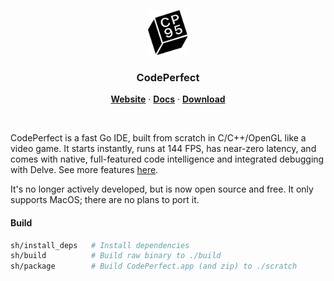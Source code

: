 <p align="center">
  <img src="web/public/logo.png" width="64">
</p>

<h3 align='center'>CodePerfect</h3>

<p align="center">
  <a href="https://codeperfect95.com"><b>Website</b></a> ·
  <a href="https://docs.codeperfect95.com"><b>Docs</b></a> ·
  <a href="https://github.com/invrainbow/codeperfect/releases/latest"><b>Download</b></a>
</p>

<br>

CodePerfect is a fast Go IDE, built from scratch in C/C++/OpenGL like a video
game. It starts instantly, runs at 144 FPS, has near-zero latency, and comes
with native, full-featured code intelligence and integrated debugging with
Delve. See more features [here](https://docs.codeperfect95.com).

It's no longer actively developed, but is now open source and free. It only
supports MacOS; there are no plans to port it.

#### Build

```bash
sh/install_deps   # Install dependencies
sh/build          # Build raw binary to ./build
sh/package        # Build CodePerfect.app (and zip) to ./scratch
```

